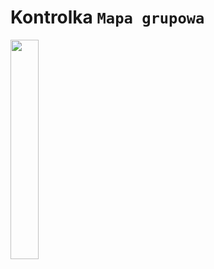 # Kontrolka `Mapa grupowa`

<img src="../../assets/multimap.png" class="border rounded shadow mt-1 mb-3" width="30%">